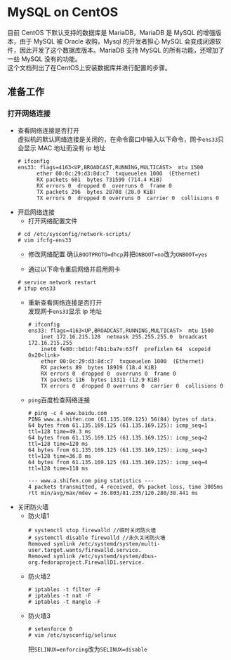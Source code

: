 # MySQL on CentOS
目前 CentOS 下默认支持的数据库是 MariaDB，MariaDB 是 MySQL 的增强版本，由于 MySQL 被 Oracle 收购，Mysql 的开发者担心 MySQL 会变成闭源软件，因此开发了这个数据库版本。MariaDB 支持 MySQL 的所有功能，还增加了一些 MySQL 没有的功能。   
这个文档列出了在CentOS上安装数据库并进行配置的步骤。
## 准备工作
### 打开网络连接
- 查看网络连接是否打开   
  虚拟机的默认网络连接是关闭的，在命令窗口中输入以下命令，网卡`ens33`只会显示 MAC 地址而没有 ip 地址
  ```
  # ifconfig
  ens33: flags=4163<UP,BROADCAST,RUNNING,MULTICAST>  mtu 1500
        ether 00:0c:29:d3:8d:c7  txqueuelen 1000  (Ethernet)
        RX packets 601  bytes 731599 (714.4 KiB)
        RX errors 0  dropped 0  overruns 0  frame 0
        TX packets 296  bytes 28708 (28.0 KiB)
        TX errors 0  dropped 0 overruns 0  carrier 0  collisions 0
  ```
- 开启网络连接
  - 打开网络配置文件
  ```
  # cd /etc/sysconfig/network-scripts/
  # vim ifcfg-ens33
  ```
  - 修改网络配置
  确认`BOOTPROTO=dhcp`并把`ONBOOT=no`改为`ONBOOT=yes`
  
  - 通过以下命令重启网络并启用网卡
  ```
  # service network restart
  # ifup ens33
  ```
  - 重新查看网络连接是否打开   
    发现网卡`ens33`显示 ip 地址
    ```
    # ifconfig
    ens33: flags=4163<UP,BROADCAST,RUNNING,MULTICAST>  mtu 1500
        inet 172.16.215.128  netmask 255.255.255.0  broadcast 172.16.215.255
        inet6 fe80::bd1d:f4b1:ba7e:63ff  prefixlen 64  scopeid 0x20<link>
        ether 00:0c:29:d3:8d:c7  txqueuelen 1000  (Ethernet)
        RX packets 89  bytes 18919 (18.4 KiB)
        RX errors 0  dropped 0  overruns 0  frame 0
        TX packets 116  bytes 13311 (12.9 KiB)
        TX errors 0  dropped 0 overruns 0  carrier 0  collisions 0
    ```
  - `ping`百度检查网络连接
    ```
    # ping -c 4 www.baidu.com
    PING www.a.shifen.com (61.135.169.125) 56(84) bytes of data.
    64 bytes from 61.135.169.125 (61.135.169.125): icmp_seq=1 ttl=128 time=49.3 ms
    64 bytes from 61.135.169.125 (61.135.169.125): icmp_seq=2 ttl=128 time=120 ms
    64 bytes from 61.135.169.125 (61.135.169.125): icmp_seq=3 ttl=128 time=36.8 ms
    64 bytes from 61.135.169.125 (61.135.169.125): icmp_seq=4 ttl=128 time=118 ms

    --- www.a.shifen.com ping statistics ---
    4 packets transmitted, 4 received, 0% packet loss, time 3005ms
    rtt min/avg/max/mdev = 36.803/81.235/120.280/38.441 ms
    ```
- 关闭防火墙
  - 防火墙1
    ```
    # systemctl stop firewalld //临时关闭防火墙
    # systemctl disable firewalld //永久关闭防火墙
    Removed symlink /etc/systemd/system/multi-user.target.wants/firewalld.service.
    Removed symlink /etc/systemd/system/dbus-org.fedoraproject.FirewallD1.service.
    ```
  - 防火墙2
    ```
    # iptables -t filter -F
    # iptables -t nat -F
    # iptables -t mangle -F
    ```
  - 防火墙3
    ```
    # setenforce 0
    # vim /etc/sysconfig/selinux
    ```
    把`SELINUX=enforcing`改为`SELINUX=disable`
